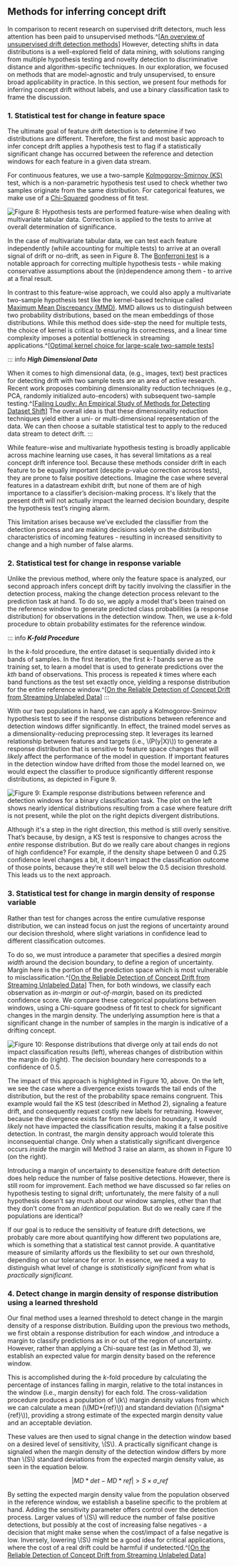 ## Methods for inferring concept drift

In comparison to recent research on supervised drift detectors, much less attention has been paid to unsupervised methods.^[[An overview of unsupervised drift detection methods](https://wires.onlinelibrary.wiley.com/doi/full/10.1002/widm.1381)] However, detecting shifts in data distributions is a well-explored field of data mining, with solutions ranging from multiple hypothesis testing and novelty detection to discriminative distance and algorithm-specific techniques. In our exploration, we focused on methods that are model-agnostic and truly unsupervised, to ensure broad applicability in practice. In this section, we present four methods for inferring concept drift without labels, and use a binary classification task to frame the discussion.

### 1. Statistical test for change in feature space

The ultimate goal of feature drift detection is to determine if two distributions are different. Therefore, the first and most basic approach to infer concept drift applies a hypothesis test to flag if a statistically significant change has occurred between the reference and detection windows for each feature in a given data stream.

For continuous features, we use a two-sample [Kolmogorov-Smirnov (KS)](https://en.wikipedia.org/wiki/Kolmogorov%E2%80%93Smirnov_test) test, which is a non-parametric hypothesis test used to check whether two samples originate from the same distribution. For categorical features, we make use of a [Chi-Squared](https://en.wikipedia.org/wiki/Chi-squared_test) goodness of fit test.

![Figure 8: Hypothesis tests are performed feature-wise when dealing with multivariate tabular data. Correction is applied to the tests to arrive at overall determination of significance.](figures/FF22-10.png)

In the case of multivariate tabular data, we can test each feature independently (while accounting for multiple tests) to arrive at an overall signal of drift or no-drift, as seen in Figure 8. The [Bonferroni test](https://en.wikipedia.org/wiki/Bonferroni_correction) is a notable approach for correcting multiple hypothesis tests - while making conservative assumptions about the (in)dependence among them - to arrive at a final result.

In contrast to this feature-wise approach, we could also apply a multivariate two-sample hypothesis test like the kernel-based technique called [Maximum Mean Discrepancy (MMD)](https://www.jmlr.org/papers/volume13/gretton12a/gretton12a.pdf). MMD allows us to distinguish between two probability distributions, based on the mean embeddings of those distributions. While this method does side-step the need for multiple tests, the choice of kernel is critical to ensuring its correctness, and a linear time complexity imposes a potential bottleneck in streaming applications.^[[Optimal kernel choice for large-scale two-sample tests](http://www.stat.cmu.edu/~siva/Papers/MMD12.pdf)]

::: info
**_High Dimensional Data_**

When it comes to high dimensional data, (e.g., images, text) best practices for detecting drift with two sample tests are an area of active research. Recent work proposes combining dimensionality reduction techniques (e.g., PCA, randomly initialized auto-encoders) with subsequent two-sample testing.^[[Failing Loudly: An Empirical Study of Methods for Detecting Dataset Shift](https://arxiv.org/abs/1810.11953?utm_source=feedburner&utm_medium=feed&utm_campaign=Feed%253A+arxiv%252FQSXk+%2528ExcitingAds%2521+cs+updates+on+arXiv.org%2529)] The overall idea is that these dimensionality reduction techniques yield either a uni- or multi-dimensional representation of the data. We can then choose a suitable statistical test to apply to the reduced data stream to detect drift.
:::

While feature-wise and multivariate hypothesis testing is broadly applicable across machine learning use cases, it has several limitations as a real concept drift inference tool. Because these methods consider drift in each feature to be equally important (despite p-value correction across tests), they are prone to false positive detections. Imagine the case where several features in a datastream exhibit drift, but none of them are of high importance to a classifier’s decision-making process. It's likely that the present drift will not actually impact the learned decision boundary, despite the hypothesis test’s ringing alarm.

This limitation arises because we’ve excluded the classifier from the detection process and are making decisions solely on the distribution characteristics of incoming features - resulting in increased sensitivity to change and a high number of false alarms.

### 2. Statistical test for change in response variable

Unlike the previous method, where only the feature space is analyzed, our second approach infers concept drift by tacitly involving the classifier in the detection process, making the change detection process relevant to the prediction task at hand. To do so, we apply a model that's been trained on the reference window to generate predicted class probabilities (a response distribution) for observations in the detection window. Then, we use a _k_-fold procedure to obtain probability estimates for the reference window.

::: info
**_K-fold Procedure_**

In the _k_-fold procedure, the entire dataset is sequentially divided into _k_ bands of samples. In the first iteration, the first _k-1_ bands serve as the training set, to learn a model that is used to generate predictions over the _kth_ band of observations. This process is repeated _k_ times where each band functions as the test set exactly once, yielding a response distribution for the entire reference window.^[[On the Reliable Detection of Concept Drift from Streaming Unlabeled Data](https://arxiv.org/pdf/1704.00023.pdf)]
:::

With our two populations in hand, we can apply a Kolmogorov-Smirnov hypothesis test to see if the response distributions between reference and detection windows differ significantly. In effect, the trained model serves as a dimensionality-reducing preprocessing step. It leverages its learned relationship between features and targets (i.e., \\(P(y|X)\\)) to generate a response distribution that is sensitive to feature space changes that will _likely_ affect the performance of the model in question. If important features in the detection window have drifted from those the model learned on, we would expect the classifier to produce significantly different response distributions, as depicted in Figure 9.

![Figure 9: Example response distributions between reference and detection windows for a binary classification task. The plot on the left shows nearly identical distributions resulting from a case where feature drift is not present, while the plot on the right depicts divergent distributions.](figures/FF22-08.png)

Although it's a step in the right direction, this method is still overly sensitive. That’s because, by design, a KS test is responsive to changes across the _entire_ response distribution. But do we really care about changes in regions of high confidence? For example, if the density shape between 0 and 0.25 confidence level changes a bit, it doesn’t impact the classification outcome of those points, because they’re still well below the 0.5 decision threshold. This leads us to the next approach.

### 3. Statistical test for change in margin density of response variable

Rather than test for changes across the entire cumulative response distribution, we can instead focus on just the regions of uncertainty around our decision threshold, where slight variations in confidence lead to different classification outcomes.

To do so, we must introduce a parameter that specifies a desired _margin width_ around the decision boundary, to define a region of uncertainty. Margin here is the portion of the prediction space which is most vulnerable to misclassification.^[[On the Reliable Detection of Concept Drift from Streaming Unlabeled Data](https://arxiv.org/pdf/1704.00023.pdf)] Then, for both windows, we classify each observation as _in-margin_ or _out-of-margin_, based on its predicted confidence score. We compare these categorical populations between windows, using a Chi-square goodness of fit test to check for significant changes in the margin density. The underlying assumption here is that a significant change in the number of samples in the margin is indicative of a drifting concept.

![Figure 10: Response distributions that diverge only at tail ends do not impact classification results (left), whereas changes of distribution within the margin do (right). The decision boundary here corresponds to a confidence of 0.5.](figures/FF22-09.png)

The impact of this approach is highlighted in Figure 10, above. On the left, we see the case where a divergence exists towards the tail ends of the distribution, but the rest of the probability space remains congruent. This example would fail the KS test (described in Method 2), signaling a feature drift, and consequently request costly new labels for retraining. However, because the divergence exists far from the decision boundary, it would _likely_ not have impacted the classification results, making it a false positive detection. In contrast, the margin density approach would tolerate this inconsequential change. Only when a statistically significant divergence occurs _inside_ the margin will Method 3 raise an alarm, as shown in Figure 10 (on the right).

Introducing a margin of uncertainty to desensitize feature drift detection does help reduce the number of false positive detections. However, there is still room for improvement. Each method we have discussed so far relies on hypothesis testing to signal drift; unfortunately, the mere falsity of a null hypothesis doesn’t say much about our window samples, other than that they don’t come from an _identical_ population. But do we really care if the populations are identical?

If our goal is to reduce the sensitivity of feature drift detections, we probably care more about quantifying how different two populations are, which is something that a statistical test cannot provide. A quantitative measure of similarity affords us the flexibility to set our own threshold, depending on our tolerance for error. In essence, we need a way to distinguish what level of change is _statistically significant_ from what is _practically significant_.

### 4. Detect change in margin density of response distribution using a learned threshold

Our final method uses a learned threshold to detect change in the margin density of a response distribution. Building upon the previous two methods, we first obtain a response distribution for each window ,and introduce a margin to classify predictions as in or out of the region of uncertainty. However, rather than applying a Chi-square test (as in Method 3), we establish an expected value for margin density based on the reference window.

This is accomplished during the _k_-fold procedure by calculating the percentage of instances falling in margin, relative to the total instances in the window (i.e., margin density) for each fold. The cross-validation procedure produces a population of \\(k\\) margin density values from which we can calculate a mean (\\(MD*{ref}\\)) and standard deviation (\\(\sigma*{ref}\\)), providing a strong estimate of the expected margin density value and an acceptable deviation.

These values are then used to signal change in the detection window based on a desired level of sensitivity, \\(S\\). A practically significant change is signaled when the margin density of the detection window differs by more than \\(S\\) standard deviations from the expected margin density value, as seen in the equation below.

$$ |MD*{det} - MD*{ref}| > S \times \sigma\_{ref} $$

By setting the expected margin density value from the population observed in the reference window, we establish a baseline specific to the problem at hand. Adding the sensitivity parameter offers control over the detection process. Larger values of \\(S\\) will reduce the number of false positive detections, but possibly at the cost of increasing false negatives - a decision that might make sense when the cost/impact of a false negative is low. Inversely, lowering \\(S\\) might be a good idea for critical applications, where the cost of a real drift could be harmful if undetected.^[[On the Reliable Detection of Concept Drift from Streaming Unlabeled Data](https://arxiv.org/pdf/1704.00023.pdf)]

